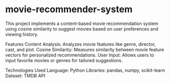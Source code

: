 # movie-recommender-system

This project implements a content-based movie recommendation system using cosine similarity to suggest movies based on user preferences and viewing history.

Features
Content Analysis: Analyzes movie features like genre, director, cast, and plot.
Cosine Similarity: Measures similarity between movie feature vectors for personalized recommendations.
User Input: Allows users to input favorite movies or genres for tailored suggestions.

Technologies Used
Language: Python
Libraries: pandas, numpy, scikit-learn
Dataset: TMDB API


